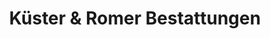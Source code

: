 ---
title: "Küster & Romer Bestattungen"
url: /duesseldorf/kuester-und-romer-bestattungen/
shop: Bestattungen
---
